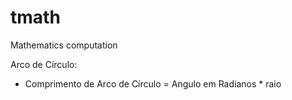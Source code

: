 # tmath
Mathematics computation

Arco de Círculo:
- Comprimento de Arco de Círculo = Angulo em Radianos * raio
 